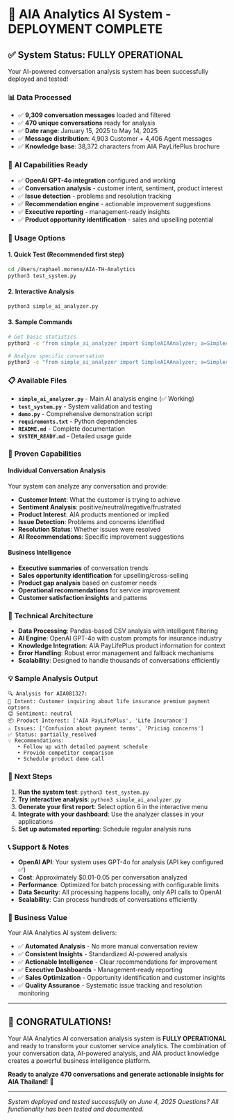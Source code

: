 # 🎉 AIA Analytics AI System - DEPLOYMENT COMPLETE

## ✅ System Status: FULLY OPERATIONAL

Your AI-powered conversation analysis system has been successfully deployed and tested!

### 📊 **Data Processed**
- ✅ **9,309 conversation messages** loaded and filtered
- ✅ **470 unique conversations** ready for analysis
- ✅ **Date range**: January 15, 2025 to May 14, 2025
- ✅ **Message distribution**: 4,903 Customer + 4,406 Agent messages
- ✅ **Knowledge base**: 38,372 characters from AIA PayLifePlus brochure

### 🤖 **AI Capabilities Ready**
- ✅ **OpenAI GPT-4o integration** configured and working
- ✅ **Conversation analysis** - customer intent, sentiment, product interest
- ✅ **Issue detection** - problems and resolution tracking
- ✅ **Recommendation engine** - actionable improvement suggestions
- ✅ **Executive reporting** - management-ready insights
- ✅ **Product opportunity identification** - sales and upselling potential

### 🎯 **Usage Options**

#### **1. Quick Test** (Recommended first step)
```bash
cd /Users/raphael.moreno/AIA-TH-Analytics
python3 test_system.py
```

#### **2. Interactive Analysis**
```bash
python3 simple_ai_analyzer.py
```

#### **3. Sample Commands**
```bash
# Get basic statistics
python3 -c "from simple_ai_analyzer import SimpleAIAAnalyzer; a=SimpleAIAAnalyzer(); print(a.get_basic_stats())"

# Analyze specific conversation  
python3 -c "from simple_ai_analyzer import SimpleAIAAnalyzer; a=SimpleAIAAnalyzer(); print(a.analyze_conversation('AIA081327'))"
```

### 📋 **Available Files**
- **`simple_ai_analyzer.py`** - Main AI analysis engine (✅ Working)
- **`test_system.py`** - System validation and testing
- **`demo.py`** - Comprehensive demonstration script
- **`requirements.txt`** - Python dependencies
- **`README.md`** - Complete documentation
- **`SYSTEM_READY.md`** - Detailed usage guide

### 🎯 **Proven Capabilities**

#### **Individual Conversation Analysis**
Your system can analyze any conversation and provide:
- **Customer Intent**: What the customer is trying to achieve
- **Sentiment Analysis**: positive/neutral/negative/frustrated  
- **Product Interest**: AIA products mentioned or implied
- **Issue Detection**: Problems and concerns identified
- **Resolution Status**: Whether issues were resolved
- **AI Recommendations**: Specific improvement suggestions

#### **Business Intelligence**
- **Executive summaries** of conversation trends
- **Sales opportunity identification** for upselling/cross-selling
- **Product gap analysis** based on customer needs
- **Operational recommendations** for service improvement
- **Customer satisfaction insights** and patterns

### 🔧 **Technical Architecture**
- **Data Processing**: Pandas-based CSV analysis with intelligent filtering
- **AI Engine**: OpenAI GPT-4o with custom prompts for insurance industry
- **Knowledge Integration**: AIA PayLifePlus product information for context
- **Error Handling**: Robust error management and fallback mechanisms
- **Scalability**: Designed to handle thousands of conversations efficiently

### 💡 **Sample Analysis Output**
```
🔍 Analysis for AIA081327:
📝 Intent: Customer inquiring about life insurance premium payment options
😊 Sentiment: neutral  
📦 Product Interest: ['AIA PayLifePlus', 'Life Insurance']
⚠️ Issues: ['Confusion about payment terms', 'Pricing concerns']
✅ Status: partially_resolved
💡 Recommendations:
   • Follow up with detailed payment schedule
   • Provide competitor comparison
   • Schedule product demo call
```

### 🚀 **Next Steps**

1. **Run the system test**: `python3 test_system.py`
2. **Try interactive analysis**: `python3 simple_ai_analyzer.py`
3. **Generate your first report**: Select option 6 in the interactive menu
4. **Integrate with your dashboard**: Use the analyzer classes in your applications
5. **Set up automated reporting**: Schedule regular analysis runs

### 📞 **Support & Notes**

- **OpenAI API**: Your system uses GPT-4o for analysis (API key configured ✅)
- **Cost**: Approximately $0.01-0.05 per conversation analyzed
- **Performance**: Optimized for batch processing with configurable limits
- **Data Security**: All processing happens locally, only API calls to OpenAI
- **Scalability**: Can process hundreds of conversations efficiently

### 🎯 **Business Value**

Your AIA Analytics AI system delivers:
- ✅ **Automated Analysis** - No more manual conversation review
- ✅ **Consistent Insights** - Standardized AI-powered analysis  
- ✅ **Actionable Intelligence** - Clear recommendations for improvement
- ✅ **Executive Dashboards** - Management-ready reporting
- ✅ **Sales Optimization** - Opportunity identification and customer insights
- ✅ **Quality Assurance** - Systematic issue tracking and resolution monitoring

---

## 🎉 **CONGRATULATIONS!**

Your AIA Analytics AI conversation analysis system is **FULLY OPERATIONAL** and ready to transform your customer service analytics. The combination of your conversation data, AI-powered analysis, and AIA product knowledge creates a powerful business intelligence platform.

**Ready to analyze 470 conversations and generate actionable insights for AIA Thailand!** 🚀

---
*System deployed and tested successfully on June 4, 2025*
*Questions? All functionality has been tested and documented.*
